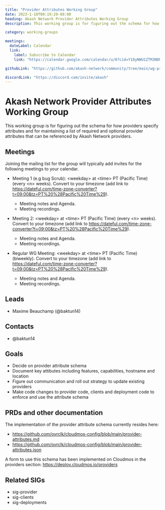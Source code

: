 ```yaml
---
title: "Provider Attributes Working Group"
date: 2023-1-10T00:19:20-08:00
heading: Akash Network Provider Attributes Working Group
description: This working group is for figuring out the schema for how providers specify attributes and for maintaining a list of required and optional provider attributes that can be referenced by Akash Network providers.

category: working-groups

meetings:
  dateLabel: Calendar
  link:
    label: Subscribe to Calendar
    link: "https://calendar.google.com/calendar/u/0?cid=Y18yNWU1ZTM3NDhlNGM0YWI3YTU1ZjQxZmJjNWViZWJjYzBhMDNiNDBmYjAyODc4NWYxNDE1OWJmYWViZWExMmUyQGdyb3VwLmNhbGVuZGFyLmdvb2dsZS5jb20"

githubLink: "https://github.com/akash-network/community/tree/main/wg-provider-attributes"

discordLink: "https://discord.com/invite/akash"
---
```


# Akash Network Provider Attributes Working Group

This working group is for figuring out the schema for how providers specify attributes and for maintaining a list of required and optional provider attributes that can be referenced by Akash Network providers.

## Meetings

Joining the mailing list for the group will typically add invites for the following meetings to your calendar.

- Meeting 1 (e.g bug Scrub): \<weekday\> at \<time\> PT (Pacific Time) (every \<n\> weeks). Convert to your timezone (add link to https://dateful.com/time-zone-converter?t=09:00&tz=PT%20%28Pacific%20Time%29).

  - Meeting notes and Agenda.
  - Meeting recordings.

- Meeting 2: \<weekday\> at \<time\> PT (Pacific Time) (every \<n\> weeks). Convert to your timezone (add link to https://dateful.com/time-zone-converter?t=09:00&tz=PT%20%28Pacific%20Time%29).

  - Meeting notes and Agenda.
  - Meeting recordings.

- Regular WG Meeting: \<weekday\> at \<time\> PT (Pacific Time) (biweekly). Convert to your timezone (add link to https://dateful.com/time-zone-converter?t=09:00&tz=PT%20%28Pacific%20Time%29).

  - Meeting notes and Agenda.
  - Meeting recordings.

## Leads

- Maxime Beauchamp (@baktun14)

## Contacts

- @baktun14

## Goals

- Decide on provider attribute schema
- Document key attibutes including features, capabilities, hostname and location
- Figure out communication and roll out strategy to update existing providers
- Make code changes to provider code, clients and deployment code to enforce and use the attribute schema

## PRDs and other documentation

The implementation of the provider attribute schema currently resides here:

- https://github.com/ovrclk/cloudmos-config/blob/main/provider-attributes.md
- https://github.com/ovrclk/cloudmos-config/blob/main/provider-attributes.json

A form to use this schema has been implemented on Cloudmos in the providers section: https://deploy.cloudmos.io/providers

## Related SIGs

- sig-provider
- sig-clients
- sig-deployments
